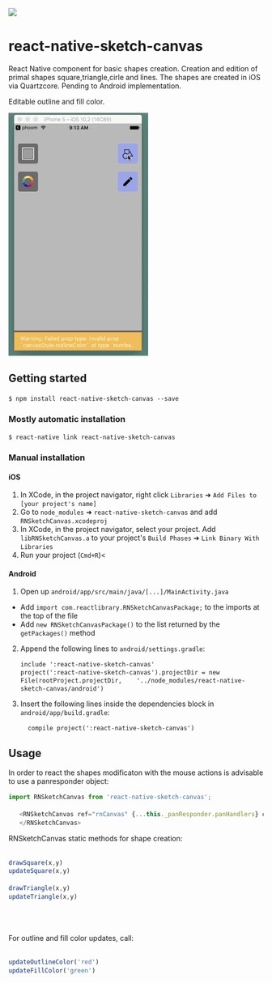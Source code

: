 [![](https://img.shields.io/npm/dm/react-native-sketch-canvas.svg?style=flat-square)](https://www.npmjs.com/package/react-native-sketch-canvas)
# react-native-sketch-canvas

React Native component for basic shapes creation.
Creation and edition of primal shapes square,triangle,cirle and lines.
The shapes are created in iOS via Quartzcore.
Pending to Android implementation.

Editable outline and fill color.


![demo](/resources/SketchGif.gif)


## Getting started

`$ npm install react-native-sketch-canvas --save`

### Mostly automatic installation

`$ react-native link react-native-sketch-canvas`

### Manual installation


#### iOS

1. In XCode, in the project navigator, right click `Libraries` ➜ `Add Files to [your project's name]`
2. Go to `node_modules` ➜ `react-native-sketch-canvas` and add `RNSketchCanvas.xcodeproj`
3. In XCode, in the project navigator, select your project. Add `libRNSketchCanvas.a` to your project's `Build Phases` ➜ `Link Binary With Libraries`
4. Run your project (`Cmd+R`)<

#### Android

1. Open up `android/app/src/main/java/[...]/MainActivity.java`
  - Add `import com.reactlibrary.RNSketchCanvasPackage;` to the imports at the top of the file
  - Add `new RNSketchCanvasPackage()` to the list returned by the `getPackages()` method
2. Append the following lines to `android/settings.gradle`:
  	```
  	include ':react-native-sketch-canvas'
  	project(':react-native-sketch-canvas').projectDir = new File(rootProject.projectDir, 	'../node_modules/react-native-sketch-canvas/android')
  	```
3. Insert the following lines inside the dependencies block in `android/app/build.gradle`:
  	```
      compile project(':react-native-sketch-canvas')
  	```

## Usage
In order to react the shapes modificaton with the mouse actions is advisable to use a panresponder object:
```javascript
import RNSketchCanvas from 'react-native-sketch-canvas';

   <RNSketchCanvas ref="rnCanvas" {...this._panResponder.panHandlers} canvasStyle={{fillColor:'white',outlineColor:'red'}}>
   </RNSketchCanvas>
```

RNSketchCanvas static methods for shape creation:
```javascript

drawSquare(x,y)
updateSquare(x,y)

drawTriangle(x,y)
updateTriangle(x,y)


  
```

For outline and fill color updates, call:
```javascript

updateOutlineColor('red')
updateFillColor('green')

  
```

  
